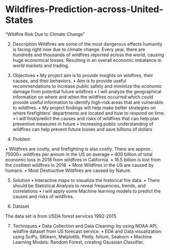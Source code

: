 # Wildfires-Prediction-across-United-States
“Wildfire Risk Due to Climate Change”


2.	Description
Wildfires are some of the most dangerous effects humanity is facing right now due to climate change. Every year, there are hundreds and thousands of wildfires reported across the world, causing huge economical losses. Resulting in an overall economic imbalance in world markets and trading. 

3.	Objectives
•	My project aim is to provide insights on wildfires, their causes, and their behaviors.
•	Aim is to provide useful recommendations to increase public safety and minimize the economic damage from potential future wildfires
•	I will analyze the geographical information on where and when the wildfires occurred which could provide useful information to identify high-risk areas that are vulnerable to wildfires.
•	My project findings will help make better strategies on where firefighters’ departments are located and how to respond on time.
•	I will find/predict the causes and risks of wildfires that can help plan preventive measures in future
•	Increasing public understanding of wildfires can help prevent future losses and save billions of dollars

4.	Problem

•	Wildfires are costly, and firefighting is also costly. There are approx.. 75000+ wildfires per annum in the US on average
•	400 billion of total economic loss in 2018 from wildfires in California.
•	16.5 billion is lost from the costliest wildfires in 2018.
•	Most Wildfires in the US are caused by humans.
•	Most Destructive Wildfires are caused by Nature.

5.	Solution
•	Interactive maps to visualize the historical fire data.
•	There should be Statistical Analysis to reveal frequencies, trends, and correlations
•	I will apply some Machine learning models to predict the causes and risks of wildfires.

6.	Dataset 

The data set is from USDA forest services 1992-2015

7.	Techniques
•	Data Collection and Data Cleaning: by using NOAA API, wildfire dataset from US forecast service.
•	EDA and Data visualization: using SciPy, SKlearn, Matplotlib, Plotly, folium, Seaborn
•	Machine Learning Models: Random Forest, creating Gaussian Classifier.


